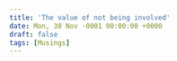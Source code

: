 ```yaml
---
title: 'The value of not being involved'
date: Mon, 30 Nov -0001 00:00:00 +0000
draft: false
tags: [Musings]
---
```


